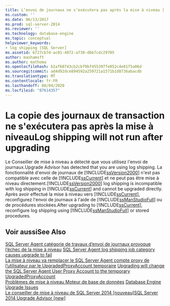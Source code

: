 ```yaml
---
title: L’envoi de journaux ne s’exécutera pas après la mise à niveau | Microsoft Docs
ms.custom: ''
ms.date: 06/13/2017
ms.prod: sql-server-2014
ms.reviewer: ''
ms.technology: database-engine
ms.topic: conceptual
helpviewer_keywords:
- log shipping [SQL Server]
ms.assetid: 6727cb7d-ac01-4972-a730-dbb7cdc29705
author: mashamsft
ms.author: mathoma
ms.openlocfilehash: b2af60743cb2cbf9bf455397fe052c4e81f5a06d
ms.sourcegitcommit: ad4d92dce894592a259721a1571b1d8736abacdb
ms.translationtype: MT
ms.contentlocale: fr-FR
ms.lasthandoff: 08/04/2020
ms.locfileid: "87614357"
---
```

# <a name="log-shipping-will-not-run-after-upgrading"></a><span data-ttu-id="b7e9a-102">La copie des journaux de transaction ne s'exécutera pas après la mise à niveau</span><span class="sxs-lookup"><span data-stu-id="b7e9a-102">Log shipping will not run after upgrading</span></span>
  <span data-ttu-id="b7e9a-103">Le Conseiller de mise à niveau a détecté que vous utilisez l'envoi de journaux.</span><span class="sxs-lookup"><span data-stu-id="b7e9a-103">Upgrade Advisor has detected that you are using log shipping.</span></span> <span data-ttu-id="b7e9a-104">La fonctionnalité d'envoi de journaux de [!INCLUDE[ssVersion2000](../../includes/ssversion2000-md.md)] n'est pas compatible avec celle de [!INCLUDE[ssCurrent](../../includes/sscurrent-md.md)] et ne peut pas être mise à niveau directement.</span><span class="sxs-lookup"><span data-stu-id="b7e9a-104">[!INCLUDE[ssVersion2000](../../includes/ssversion2000-md.md)] log shipping is incompatible with log shipping in [!INCLUDE[ssCurrent](../../includes/sscurrent-md.md)] and cannot be upgraded directly.</span></span> <span data-ttu-id="b7e9a-105">Après avoir effectué la mise à niveau vers [!INCLUDE[ssCurrent](../../includes/sscurrent-md.md)], reconfigurez l'envoi de journaux à l'aide de [!INCLUDE[ssManStudioFull](../../includes/ssmanstudiofull-md.md)] ou de procédures stockées.</span><span class="sxs-lookup"><span data-stu-id="b7e9a-105">After upgrading to [!INCLUDE[ssCurrent](../../includes/sscurrent-md.md)], reconfigure log shipping using [!INCLUDE[ssManStudioFull](../../includes/ssmanstudiofull-md.md)] or stored procedures.</span></span>  
  
## <a name="see-also"></a><span data-ttu-id="b7e9a-106">Voir aussi</span><span class="sxs-lookup"><span data-stu-id="b7e9a-106">See Also</span></span>  
 <span data-ttu-id="b7e9a-107">[SQL Server Agent catégorie de travaux d’envoi de journaux provoque l’échec de la mise à niveau](../../../2014/sql-server/install/sql-server-agent-log-shipping-job-category-causes-upgrade-to-fail.md) </span><span class="sxs-lookup"><span data-stu-id="b7e9a-107">[SQL Server Agent log shipping job category causes upgrade to fail](../../../2014/sql-server/install/sql-server-agent-log-shipping-job-category-causes-upgrade-to-fail.md) </span></span>  
 <span data-ttu-id="b7e9a-108">[La mise à niveau va remplacer le SQL Server Agent compte proxy de l’utilisateur par le UpgradedProxyAccount temporaire](../../../2014/sql-server/install/upgrading-changes-sql-server-agent-user-proxy-account-to-temporary-account.md) </span><span class="sxs-lookup"><span data-stu-id="b7e9a-108">[Upgrading will change the SQL Server Agent User Proxy Account to the temporary UpgradedProxyAccount](../../../2014/sql-server/install/upgrading-changes-sql-server-agent-user-proxy-account-to-temporary-account.md) </span></span>  
 <span data-ttu-id="b7e9a-109">[Problèmes de mise à niveau Moteur de base de données](../../../2014/sql-server/install/database-engine-upgrade-issues.md) </span><span class="sxs-lookup"><span data-stu-id="b7e9a-109">[Database Engine Upgrade Issues](../../../2014/sql-server/install/database-engine-upgrade-issues.md) </span></span>  
 [<span data-ttu-id="b7e9a-110">Le conseiller de mise à niveau de SQL Server 2014 &#91;nouveau&#93;</span><span class="sxs-lookup"><span data-stu-id="b7e9a-110">SQL Server 2014 Upgrade Advisor &#91;new&#93;</span></span>](sql-server-2014-upgrade-advisor.md)  
  
  
